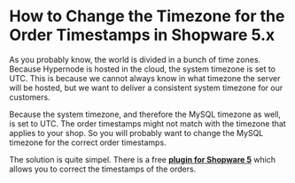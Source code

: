 <!-- source: https://support.hypernode.com/en/support/solutions/articles/48001166328-how-to-change-the-timezone-for-the-order-timestamps-in-shopware-5-x/ -->
# How to Change the Timezone for the Order Timestamps in Shopware 5.x

As you probably know, the world is divided in a bunch of time zones. Because Hypernode is hosted in the cloud, the system timezone is set to UTC. This is because we cannot always know in what timezone the server will be hosted, but we want to deliver a consistent system timezone for our customers.

Because the system timezone, and therefore the MySQL timezone as well, is set to UTC. The order timestamps might not match with the timezone that applies to your shop. So you will probably want to change the MySQL timezone for the correct order timestamps. 

The solution is quite simpel. There is a free [**plugin for Shopware 5**](https://store.shopware.com/en/bauer34122590788f/order-timestamp-correction-mysql-server-with-utc.html) which allows you to correct the timestamps of the orders. 

